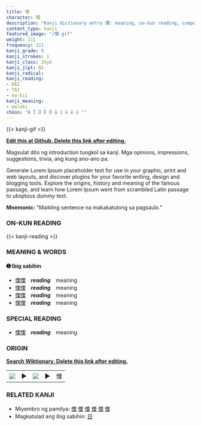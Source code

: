 ```yaml
---
title: 慄
character: 慄
description: "Kanji dictionary entry 慄: meaning, on-kun reading, compounds, origin, related kanji"
content_type: kanji
featured_image: "/慄.gif"
weight: 111
frequency: 111
kanji_grade: 9
kanji_strokes: 1
kanji_class: Jōyō
kanji_jlpt: N1
kanji_radical: 
kanji_reading: 
- DAI
- TAI
- oo-kii
kanji_meaning:
- malaki
chōon: "Ā Ī Ū Ē Ō ā ī ū ē ō ’"
---
```

[//]: # (Don't edit the line below. Kanji animated GIF code is automatically generated.)
{{< kanji-gif >}}

[//]: # (Edit below this line.)

**[Edit this at Github. Delete this link after editing.](https://github.com/tim0g/tim/tree/main/content/kanji/慄/index.md)**

Magsulat dito ng introduction tungkol sa kanji. Mga opinions, impressions, suggestions, trivia, ang kung ano-ano pa.

Generate Lorem Ipsum placeholder text for use in your graphic, print and web layouts, and discover plugins for your favorite writing, design and blogging tools. Explore the origins, history and meaning of the famous passage, and learn how Lorem Ipsum went from scrambled Latin passage to ubiqitous dummy text.
 
**Mnemonic:** "Maikling sentence na makakatulong sa pagsaulo."

### ON-KUN READING

[//]: # (Don't edit the line below. ON-KUN READING code is automatically generated.)
{{< kanji-reading >}}

### MEANING & WORDS

#### ➊ **Ibig sabihin**
  - [慄](../慄)[慄](../慄)　***reading***　meaning
  - [慄](../慄)[慄](../慄)　***reading***　meaning
  - [慄](../慄)[慄](../慄)　***reading***　meaning
  - [慄](../慄)[慄](../慄)　***reading***　meaning

### SPECIAL READING
  - [慄](../慄)[慄](../慄)　***reading***　meaning

### ORIGIN

**[Search Wiktionary. Delete this link after editing.](https://wiktionary.org/wiki/慄)**
<table class="kanji-table"><tr><td>
<img src="60px-慄-bronze.svg.png">
</td><td>▶</td><td>
<img src="60px-慄-oracle.svg.png">
</td><td>▶</td>
<td class="kanji-origin">慄</td>
</tr></table>

### RELATED KANJI
- Miyembro ng pamilya: [慄](../慄) [慄](../慄) [慄](../慄) [慄](../慄) [慄](../慄) [慄](../慄)
- Magkatulad ang ibig sabihin: [日](../日)
